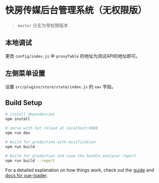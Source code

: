 # 快房传媒后台管理系统（无权限版）

> `master` 分支为带权限版本

## 本地调试

更改 `config/index.js` 中 `proxyTable` 的地址为测试API的地址即可。

## 左侧菜单设置

设置 `src/plugins/store/state/index.js` 的 `nav` 字段。

## Build Setup

``` bash
# install dependencies
npm install

# serve with hot reload at localhost:8080
npm run dev

# build for production with minification
npm run build

# build for production and view the bundle analyzer report
npm run build --report
```

For a detailed explanation on how things work, check out the [guide](http://vuejs-templates.github.io/webpack/) and [docs for vue-loader](http://vuejs.github.io/vue-loader).
